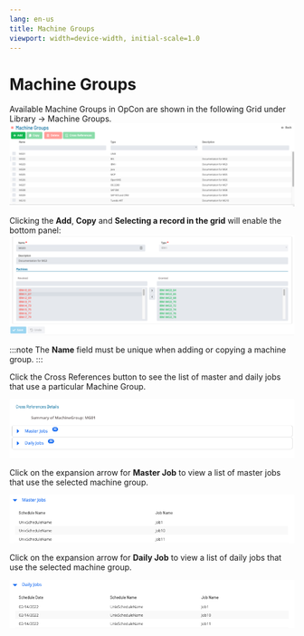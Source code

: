 ```yaml
---
lang: en-us
title: Machine Groups
viewport: width=device-width, initial-scale=1.0
---
```


# Machine Groups

Available Machine Groups in OpCon are shown in the following Grid under Library -> Machine Groups.
![Machine Groups Grid](../Resources/Images/SM/Library/MachineGroups/MachineGroups-Grid.png "Machine Groups Grid")

Clicking the **Add**, **Copy** and **Selecting a record in the grid** will enable the bottom panel:
![Machine Group Add, Copy, and Edit](../Resources/Images/SM/Library/MachineGroups/MachineGroups-AddEditCopy.png "Editable panel for machine groups")

:::note
The **Name** field must be unique when adding or copying a machine group.
:::

Click the Cross References button to see the list of master and daily jobs that use a particular Machine Group.

![Machine Group CrossReferences](../Resources/Images/SM/Library/MachineGroups/MachineGroups-CrossReferenceSummary.png "Machine Groups Cross References")

Click on the expansion arrow for **Master Job** to view a list of master jobs that use the selected machine group.

![Machine Group Master Job Cross References](../Resources/Images/SM/Library/MachineGroups/MachineGroups-MasterJobCrossReference.png "Machine Group Master Job References Dialog")

Click on the expansion arrow for **Daily Job** to view a list of daily jobs that use the selected machine group.

![Machine Group Daily Job Cross References](../Resources/Images/SM/Library/MachineGroups/MachineGroups-DailyJobCrossReference.png "Machine Group Daily Job Cross References Dialog")
